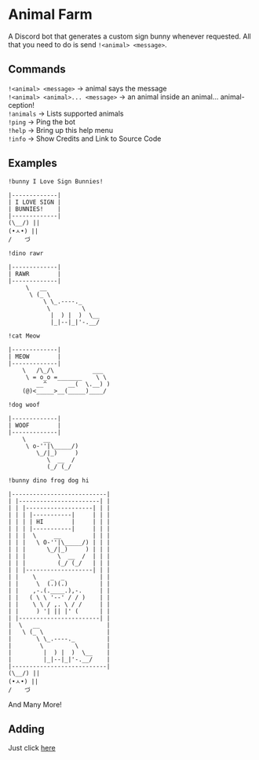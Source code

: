 # Animal Farm

A Discord bot that generates a custom sign bunny whenever requested. All that you need to do is send `!<animal> <message>`.

## Commands

`!<animal> <message>` -> animal says the message  
`!<animal> <animal>... <message>` -> an animal inside an animal... animal-ception!  
`!animals` -> Lists supported animals  
`!ping` -> Ping the bot  
`!help` -> Bring up this help menu  
`!info` -> Show Credits and Link to Source Code  

## Examples

`!bunny I Love Sign Bunnies!`

```text
|-------------|
| I LOVE SIGN |
| BUNNIES!    |
|-------------|
(\__/) ||
(•ㅅ•) ||
/ 　 づ
```

`!dino rawr`

```text
|-------------|
| RAWR        |
|-------------|
     \   __
      \ (_ \
          \ \_.----._
           \         \
            |  ) |  )  \__
            |_|--|_|'-.__/
```

`!cat Meow`

```text
|-------------|
| MEOW        |
|-------------|
    \   /\_/\           ___
     \ = o_o =_______    \ \
        __^      __(  \.__) )
    (@)<_____>__(_____)____/
```

`!dog woof`

```text
|-------------|
| WOOF        |
|-------------|
    \     __
     \ o-''|\_____/)
        \_/|_)     )
           \  __  /
           (_/ (_/
```

`!bunny dino frog dog hi`

```text
|---------------------------|
| |-----------------------| |
| | |-------------------| | |
| | | |-----------|     | | |
| | | | HI        |     | | |
| | | |-----------|     | | |
| | |  \     __         | | |
| | |   \ O-''|\_____/) | | |
| | |      \_/|_)     ) | | |
| | |         \  __  /  | | |
| | |         (_/ (_/   | | |
| | |-------------------| | |
| |    \    _  _          | |
| |     \  (.)(.)         | |
| |    ,-.(.____.),-.     | |
| |   ( \ \ '--' / / )    | |
| |    \ \ / ,. \ / /     | |
| |     ) '| || |' (      | |
| |-----------------------| |
|  \   __                   |
|   \ (_ \                  |
|       \ \_.----._         |
|        \         \        |
|         |  ) |  )  \__    |
|         |_|--|_|'-.__/    |
|---------------------------|
(\__/) ||
(•ㅅ•) ||
/ 　 づ
```

And Many More!

## Adding

Just click [here](https://discordapp.com/api/oauth2/authorize?scope=bot&client_id=511688790994059267)
